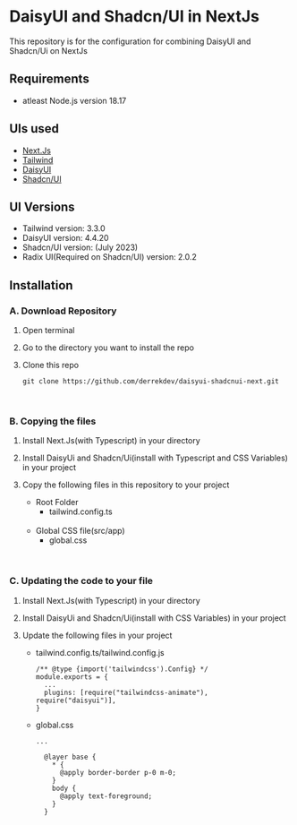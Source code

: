 # DaisyUI and Shadcn/UI in NextJs

This repository is for the configuration for combining DaisyUI and Shadcn/Ui on NextJs

## Requirements
- atleast Node.js version 18.17

## UIs used

- [Next.Js](https://nextjs.org//)
- [Tailwind](https://tailwindcss.com/)
- [DaisyUI](https://daisyui.com/)
- [Shadcn/UI](https://ui.shadcn.com/)

## UI Versions
- Tailwind version: 3.3.0
- DaisyUI version: 4.4.20
- Shadcn/UI version: (July 2023)
- Radix UI(Required on Shadcn/UI) version: 2.0.2

## Installation

### A. Download Repository

1. Open terminal

2. Go to the directory you want to install the repo

3. Clone this repo
    ```
    git clone https://github.com/derrekdev/daisyui-shadcnui-next.git
    ```
<br />

### B. Copying the files

1. Install Next.Js(with Typescript) in your directory
   
3. Install DaisyUi and Shadcn/Ui(install with Typescript and CSS Variables) in your project
   
5. Copy the following files in this repository to your project
   - Root Folder
     - tailwind.config.ts

   <br />
   
   - Global CSS file(src/app)
     - global.css
<br />

### C. Updating the code to your file

1. Install Next.Js(with Typescript) in your directory
   
2. Install DaisyUi and Shadcn/Ui(install with CSS Variables) in your project

3. Update the following files in your project
    - tailwind.config.ts/tailwind.config.js
       ```
       /** @type {import('tailwindcss').Config} */
       module.exports = {
         ...
         plugins: [require("tailwindcss-animate"), require("daisyui")],
       }
       ```
  
    - global.css
      ```
      ...
      
        @layer base {
          * {
            @apply border-border p-0 m-0;
          }
          body {
            @apply text-foreground;
          }
        }
      ```
